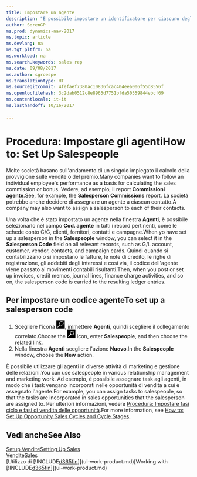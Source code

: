```yaml
---
title: Impostare un agente
description: "È possibile impostare un identificatore per ciascuno degli agenti, per tenere traccia delle prestazioni di ogni persona o per assegnare un agente a un contatto."
author: SorenGP
ms.prod: dynamics-nav-2017
ms.topic: article
ms.devlang: na
ms.tgt_pltfrm: na
ms.workload: na
ms.search.keywords: sales rep
ms.date: 09/08/2017
ms.author: sgroespe
ms.translationtype: HT
ms.sourcegitcommit: 4fefaef7380ac10836fcac404eea006f55d8556f
ms.openlocfilehash: 3c2dab0512c8e8965d7751bfda50559844ebcf69
ms.contentlocale: it-it
ms.lasthandoff: 10/16/2017

---
```

# <a name="how-to-set-up-salespeople"></a><span data-ttu-id="5164a-103">Procedura: Impostare gli agenti</span><span class="sxs-lookup"><span data-stu-id="5164a-103">How to: Set Up Salespeople</span></span>
<span data-ttu-id="5164a-104">Molte società basano sull'andamento di un singolo impiegato il calcolo della provvigione sulle vendite o del premio.</span><span class="sxs-lookup"><span data-stu-id="5164a-104">Many companies want to follow an individual employee's performance as a basis for calculating the sales commission or bonus.</span></span> <span data-ttu-id="5164a-105">Vedere, ad esempio, il report **Commissioni agente**.</span><span class="sxs-lookup"><span data-stu-id="5164a-105">See, for example, the **Salesperson Commissions** report.</span></span> <span data-ttu-id="5164a-106">La società potrebbe anche decidere di assegnare un agente a ciascun contatto.</span><span class="sxs-lookup"><span data-stu-id="5164a-106">A company may also want to assign a salesperson to each of their contacts.</span></span>

<span data-ttu-id="5164a-107">Una volta che è stato impostato un agente nella finestra **Agenti**, è possibile selezionarlo nel campo **Cod. agente** in tutti i record pertinenti, come le schede conto C/G, clienti, fornitori, contatti e campagne.</span><span class="sxs-lookup"><span data-stu-id="5164a-107">When yo have set up a salesperson in the **Salespeople** window, you can select it in the **Salesperson Code** field on all relevant records, such as G/L account, customer, vendor, contacts, and campaign cards.</span></span> <span data-ttu-id="5164a-108">Quindi quando si contabilizzano o si impostano le fatture, le note di credito, le righe di registrazione, gli addebiti degli interessi e così via, il codice dell'agente viene passato ai movimenti contabili risultanti.</span><span class="sxs-lookup"><span data-stu-id="5164a-108">Then, when you post or set up invoices, credit memos, journal lines, finance charge activities, and so on, the salesperson code is carried to the resulting ledger entries.</span></span>

## <a name="to-set-up-a-salesperson-code"></a><span data-ttu-id="5164a-109">Per impostare un codice agente</span><span class="sxs-lookup"><span data-stu-id="5164a-109">To set up a salesperson code</span></span>
1. <span data-ttu-id="5164a-110">Scegliere l'icona ![Cerca pagina o report](media/ui-search/search_small.png "icona Cerca pagina o report"), immettere **Agenti**, quindi scegliere il collegamento correlato.</span><span class="sxs-lookup"><span data-stu-id="5164a-110">Choose the ![Search for Page or Report](media/ui-search/search_small.png "Search for Page or Report icon") icon, enter **Salespeople**, and then choose the related link.</span></span>
2. <span data-ttu-id="5164a-111">Nella finestra **Agenti** scegliere l'azione **Nuovo**.</span><span class="sxs-lookup"><span data-stu-id="5164a-111">In the **Salespeople** window, choose the **New** action.</span></span>

<span data-ttu-id="5164a-112">È possibile utilizzare gli agenti in diverse attività di marketing e gestione delle relazioni.</span><span class="sxs-lookup"><span data-stu-id="5164a-112">You can use salespeople in various relationship management and marketing work.</span></span> <span data-ttu-id="5164a-113">Ad esempio, è possibile assegnare task agli agenti, in modo che i task vengano incorporati nelle opportunità di vendita a cui è assegnato l'agente.</span><span class="sxs-lookup"><span data-stu-id="5164a-113">For example, you can assign tasks to salespeople, so that the tasks are incorporated in sales opportunities that the salesperson are assigned to.</span></span> <span data-ttu-id="5164a-114">Per ulteriori informazioni, vedere [Procedura: Impostare fasi ciclo e fasi di vendita delle opportunità](marketing-how-setup-opportunity-sales-cycles-stages.md).</span><span class="sxs-lookup"><span data-stu-id="5164a-114">For more information, see [How to: Set Up Opportunity Sales Cycles and Cycle Stages](marketing-how-setup-opportunity-sales-cycles-stages.md).</span></span>

## <a name="see-also"></a><span data-ttu-id="5164a-115">Vedi anche</span><span class="sxs-lookup"><span data-stu-id="5164a-115">See Also</span></span>
[<span data-ttu-id="5164a-116">Setup Vendite</span><span class="sxs-lookup"><span data-stu-id="5164a-116">Setting Up Sales</span></span>](sales-setup-sales.md)  
[<span data-ttu-id="5164a-117">Vendite</span><span class="sxs-lookup"><span data-stu-id="5164a-117">Sales</span></span>](sales-manage-sales.md)  
<span data-ttu-id="5164a-118">[Utilizzo di [!INCLUDE[d365fin](includes/d365fin_md.md)]](ui-work-product.md)</span><span class="sxs-lookup"><span data-stu-id="5164a-118">[Working with [!INCLUDE[d365fin](includes/d365fin_md.md)]](ui-work-product.md)</span></span>  

